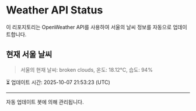 
# Weather API Status

이 리포지토리는 OpenWeather API를 사용하여 서울의 날씨 정보를 자동으로 업데이트합니다.

## 현재 서울 날씨
> 서울의 현재 날씨: broken clouds, 온도: 18.12°C, 습도: 94%

⏳ 업데이트 시간: 2025-10-07 21:53:23 (UTC)

---
자동 업데이트 봇에 의해 관리됩니다.
